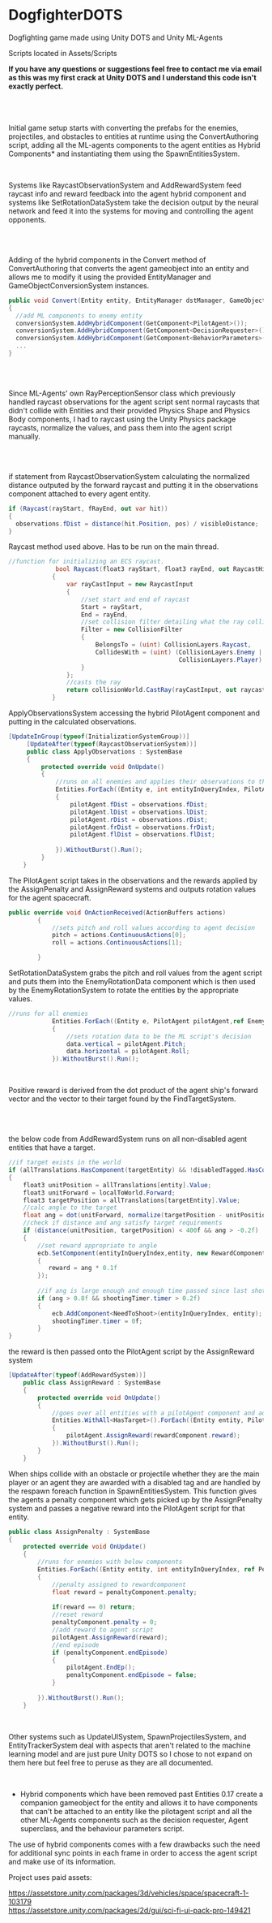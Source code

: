 # DogfighterDOTS
 Dogfighting game made using Unity DOTS and Unity ML-Agents

Scripts located in Assets/Scripts


**If you have any questions or suggestions feel free to contact me via email as this was my first crack at Unity DOTS and I understand this code isn't exactly perfect.**
<br />
<br />
<br />
<br />

Initial game setup starts with converting the prefabs for the enemies, projectiles, and obstacles to entities at runtime using the ConvertAuthoring script, adding all the ML-agents components to the agent entities as Hybrid Components* and instantiating them using the SpawnEntitiesSystem.

<br />

Systems like RaycastObservationSystem and AddRewardSystem feed raycast info and reward feedback into the agent hybrid component and systems like SetRotationDataSystem take the decision output by the neural network
and feed it into the systems for moving and controlling the agent opponents.

<br />
<br />

Adding of the hybrid components in the Convert method of ConvertAuthoring that converts the agent gameobject into an entity and allows me to modify it using the provided EntityManager and GameObjectConversionSystem instances.

```C#
public void Convert(Entity entity, EntityManager dstManager, GameObjectConversionSystem conversionSystem)
{
  //add ML components to enemy entity
  conversionSystem.AddHybridComponent(GetComponent<PilotAgent>());
  conversionSystem.AddHybridComponent(GetComponent<DecisionRequester>());
  conversionSystem.AddHybridComponent(GetComponent<BehaviorParameters>());
  ...
}

```

<br />
<br />

Since ML-Agents' own RayPerceptionSensor class which previously handled raycast observations for the agent script sent normal raycasts that didn't collide with Entities and their provided Physics Shape and Physics Body components, I had to raycast using the Unity Physics package raycasts, normalize the values, and pass them into the agent script manually.

<br />
<br />

if statement from RaycastObservationSystem calculating the normalized distance outputed by the forward raycast and putting it in the observations component attached to every agent entity. 
```C#
if (Raycast(rayStart, fRayEnd, out var hit))
{
  observations.fDist = distance(hit.Position, pos) / visibleDistance;
}

```
Raycast method used above. Has to be run on the main thread.
```C#
//function for initializing an ECS raycast.
             bool Raycast(float3 rayStart, float3 rayEnd, out RaycastHit raycastHit)
            {
                var rayCastInput = new RaycastInput
                {
                    //set start and end of raycast
                    Start = rayStart,
                    End = rayEnd,
                    //set collision filter detailing what the ray collides with.
                    Filter = new CollisionFilter
                    {
                        BelongsTo = (uint) CollisionLayers.Raycast,
                        CollidesWith = (uint) (CollisionLayers.Enemy | CollisionLayers.Obstacle | CollisionLayers.Wall |
                                               CollisionLayers.Player)
                    }
                };
                //casts the ray
                return collisionWorld.CastRay(rayCastInput, out raycastHit);
            }
```
ApplyObservationsSystem accessing the hybrid PilotAgent component and putting in the calculated observations.
```C#
[UpdateInGroup(typeof(InitializationSystemGroup))]
     [UpdateAfter(typeof(RaycastObservationSystem))]
     public class ApplyObservations : SystemBase
     {
         protected override void OnUpdate()
         {
             //runs on all enemies and applies their observations to the ML script.
             Entities.ForEach((Entity e, int entityInQueryIndex, PilotAgent pilotAgent, ref ObservationsComponent observations) =>
             {
                 pilotAgent.fDist = observations.fDist;
                 pilotAgent.lDist = observations.lDist;
                 pilotAgent.rDist = observations.rDist;
                 pilotAgent.frDist = observations.frDist;
                 pilotAgent.flDist = observations.flDist;
                 
             }).WithoutBurst().Run();
         }
    }

```

The PilotAgent script takes in the observations and the rewards applied by the AssignPenalty and AssignReward systems and outputs rotation values for the agent spacecraft.

```C#
public override void OnActionReceived(ActionBuffers actions)
        {
            //sets pitch and roll values according to agent decision
            pitch = actions.ContinuousActions[0];
            roll = actions.ContinuousActions[1];

        }
```

SetRotationDataSystem grabs the pitch and roll values from the agent script and puts them into the EnemyRotationData component which is then used by the EnemyRotationSystem to rotate the entities by the appropriate values.

```C#
//runs for all enemies
            Entities.ForEach((Entity e, PilotAgent pilotAgent,ref EnemyRotationData data) =>
            {
                //sets rotation data to be the ML script's decision
                data.vertical = pilotAgent.Pitch;
                data.horizontal = pilotAgent.Roll;
            }).WithoutBurst().Run();

```

<br >

Positive reward is derived from the dot product of the agent ship's forward vector and the vector to their target found by the FindTargetSystem.

<br >
<br >

the below code from AddRewardSystem runs on all non-disabled agent entities that have a target.
```C#
//if target exists in the world
if (allTranslations.HasComponent(targetEntity) && !disabledTagged.HasComponent(targetEntity))
{
    float3 unitPosition = allTranslations[entity].Value;
    float3 unitForward = localToWorld.Forward;
    float3 targetPosition = allTranslations[targetEntity].Value;
    //calc angle to the target
    float ang = dot(unitForward, normalize(targetPosition - unitPosition));
    //check if distance and ang satisfy target requirements
    if (distance(unitPosition, targetPosition) < 400f && ang > -0.2f)
    {
        //set reward appropriate to angle
        ecb.SetComponent(entityInQueryIndex,entity, new RewardComponent
        {
           reward = ang * 0.1f
        });
        
        //if ang is large enough and enough time passed since last shot, shoot projectiles.
        if (ang > 0.8f && shootingTimer.timer > 0.2f)
        {
            ecb.AddComponent<NeedToShoot>(entityInQueryIndex, entity);
            shootingTimer.timer = 0f;
        }
}
```

the reward is then passed onto the PilotAgent script by the AssignReward system

```C#
[UpdateAfter(typeof(AddRewardSystem))]
    public class AssignReward : SystemBase
    {
        protected override void OnUpdate()
        {
            //goes over all entities with a pilotAgent component and adds appropriate reward stored in rewardComponent.
            Entities.WithAll<HasTarget>().ForEach((Entity entity, PilotAgent pilotAgent, in RewardComponent rewardComponent) =>
            {
                pilotAgent.AssignReward(rewardComponent.reward);
            }).WithoutBurst().Run();
        }
    }
```

When ships collide with an obstacle or projectile whether they are the main player or an agent they are awarded with a disabled tag and are handled by the respawn foreach function in SpawnEntitiesSystem.
This function gives the agents a penalty component which gets picked up by the AssignPenalty system and passes a negative reward into the PilotAgent script for that entity.

```C#
public class AssignPenalty : SystemBase
{
    protected override void OnUpdate()
    {
        //runs for enemies with below components
        Entities.ForEach((Entity entity, int entityInQueryIndex, ref PenaltyComponent penaltyComponent, in PilotAgent pilotAgent) =>
        {
            //penalty assigned to rewardcomponent
            float reward = penaltyComponent.penalty;
            
            if(reward == 0) return;
            //reset reward
            penaltyComponent.penalty = 0;
            //add reward to agent script
            pilotAgent.AssignReward(reward);
            //end episode
            if (penaltyComponent.endEpisode)
            {
                pilotAgent.EndEp();
                penaltyComponent.endEpisode = false;
            }
                
        }).WithoutBurst().Run();
    }

```


<br />



Other systems such as UpdateUISystem, SpawnProjectilesSystem, and EntityTrackerSystem deal with aspects that aren't related to the machine learning model and are just pure Unity DOTS so I chose to not expand on them here but feel free to peruse as they are all documented.

<br />

* Hybrid components which have been removed past Entities 0.17 create a companion gameobject for the entity and allows it to have components that can't be attached to an entity like the pilotagent script and all the other
 ML-Agents components such as the decision requester, Agent superclass, and the behaviour parameters script.

The use of hybrid components comes with a few drawbacks such the need for additional sync points in each frame in order to access the agent script and make use of its information.

Project uses paid assets:

https://assetstore.unity.com/packages/3d/vehicles/space/spacecraft-1-103179 <br />
https://assetstore.unity.com/packages/2d/gui/sci-fi-ui-pack-pro-149421

